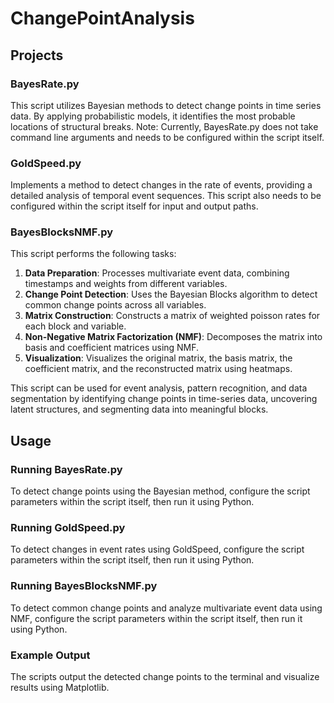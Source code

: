 # ChangePointAnalysis

## Projects

### BayesRate.py

This script utilizes Bayesian methods to detect change points in time series data. By applying probabilistic models, it identifies the most probable locations of structural breaks. Note: Currently, BayesRate.py does not take command line arguments and needs to be configured within the script itself.

### GoldSpeed.py

Implements a method to detect changes in the rate of events, providing a detailed analysis of temporal event sequences. This script also needs to be configured within the script itself for input and output paths.

### BayesBlocksNMF.py

This script performs the following tasks:

1. **Data Preparation**: Processes multivariate event data, combining timestamps and weights from different variables.
2. **Change Point Detection**: Uses the Bayesian Blocks algorithm to detect common change points across all variables.
3. **Matrix Construction**: Constructs a matrix of weighted poisson rates for each block and variable.
4. **Non-Negative Matrix Factorization (NMF)**: Decomposes the matrix into basis and coefficient matrices using NMF.
5. **Visualization**: Visualizes the original matrix, the basis matrix, the coefficient matrix, and the reconstructed matrix using heatmaps.

This script can be used for event analysis, pattern recognition, and data segmentation by identifying change points in time-series data, uncovering latent structures, and segmenting data into meaningful blocks.

## Usage

### Running BayesRate.py

To detect change points using the Bayesian method, configure the script parameters within the script itself, then run it using Python.

### Running GoldSpeed.py

To detect changes in event rates using GoldSpeed, configure the script parameters within the script itself, then run it using Python.

### Running BayesBlocksNMF.py

To detect common change points and analyze multivariate event data using NMF, configure the script parameters within the script itself, then run it using Python.

### Example Output

The scripts output the detected change points to the terminal and visualize results using Matplotlib.